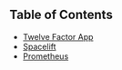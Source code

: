 ## Table of Contents ##
- [Twelve Factor App](DevOps/TwelveFactorApp.md)
- [Spacelift](DevOps/Spacelift.md)
- [Prometheus](DevOps/Prometheus.md)